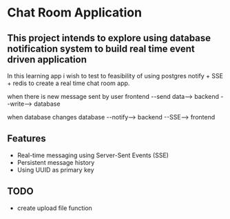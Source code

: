 # Chat Room Application

## This project intends to explore using database notification system to build real time event driven application
In this learning app i wish to test to feasibility of using postgres notify + SSE + redis to create a real time chat room app.

when there is new message sent by user
frontend --send data--> backend --write--> database

when database changes
database --notify--> backend --SSE--> frontend


## Features

- Real-time messaging using Server-Sent Events (SSE)
- Persistent message history
- Using UUID as primary key

## TODO 
- create upload file function
